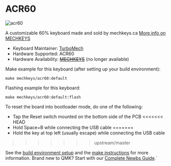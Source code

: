# ACR60

![acr60](https://cdn.shopify.com/s/files/1/1697/5323/products/20170522001035_1024x1024.jpg?v=1504725199)

A customizable 60% keyboard made and sold by mechkeys.ca [More info on MECHKEYS](https://mechkeys.ca)

* Keyboard Maintainer: [TurboMech](https://github.com/TurboMech)
* Hardware Supported: ACR60
* Hardware Availability: [~~MECHKEYS~~](https://mechkeys.ca/products/acr60) (no longer available)

Make example for this keyboard (after setting up your build environment):

    make mechkeys/acr60:default

Flashing example for this keyboard:

    make mechkeys/acr60:default:flash

To reset the board into bootloader mode, do one of the following:

* Tap the Reset switch mounted on the bottom side of the PCB
<<<<<<< HEAD
* Hold Space+B while connecting the USB cable
=======
* Hold the key at top left (usually escape) while connecting the USB cable
>>>>>>> upstream/master

See the [build environment setup](https://docs.qmk.fm/#/getting_started_build_tools) and the [make instructions](https://docs.qmk.fm/#/getting_started_make_guide) for more information. Brand new to QMK? Start with our [Complete Newbs Guide](https://docs.qmk.fm/#/newbs).`
